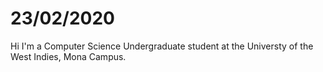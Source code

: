 # 23/02/2020
Hi I'm a Computer Science Undergraduate student at the Universty of the West Indies, Mona Campus.
